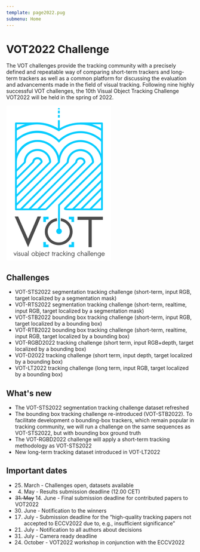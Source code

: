 ```yaml
---
template: page2022.pug
submenu: Home
---
```


# VOT2022 Challenge

The VOT challenges provide the tracking community with a precisely defined and repeatable way of comparing short-term trackers and long-term trackers as well as a common platform for discussing the evaluation and advancements made in the field of visual tracking. Following nine highly successful VOT challenges, the 10th Visual Object Tracking Challenge VOT2022 will be held in the spring of 2022.

<img class="logo float-right frame" src="../img/vot2022_logo_website_large.png" alt="VOT2022"  />

## Challenges

 * VOT-STS2022 segmentation tracking challenge (short-term, input RGB, target localized by a segmentation mask)
 * VOT-RTS2022 segmentation tracking challenge (short-term, realtime, input RGB, target localized by a segmentation mask)
 * VOT-STB2022 bounding box tracking challenge (short-term, input RGB, target localized by a bounding box)
 * VOT-RTB2022 bounding box tracking challenge (short-term, realtime, input RGB, target localized by a bounding box)
 * VOT-RGBD2022 tracking challenge (short term, input RGB+depth, target localized by a bounding box)
 * VOT-D2022 tracking challenge (short term, input depth, target localized by a bounding box)
 * VOT-LT2022 tracking challenge (long term, input RGB, target localized by a bounding box)
 
## What's new
 * The VOT-STS2022 segmentation tracking challenge dataset refreshed
 * The bounding box tracking challenge re-introduced (VOT-STB2022). To facilitate development o bounding-box trackers, which remain popular in tracking community, we will run a challenge on the same sequences as VOT-STS2022, but with bounding box ground truth
 * The VOT-RGBD2022 challenge will apply a short-term tracking methodology as VOT-STS2022
 * New long-term tracking dataset introduced in VOT-LT2022
 
## Important dates
 * 25. March - Challenges open, datasets available
 * 4. May - Results submission deadline (12.00 CET)
 * ~~31. May~~ 14. June - Final submission deadline for contributed papers to VOT2022
 * 30. June - Notification to the winners
 * 17. July - Submission deadline for the “high-quality tracking papers not accepted to ECCV2022 due to, e.g., insufficient significance”
 * 21. July - Notification to all authors about decisions
 * 31. July - Camera ready deadline
 * 24. October - VOT2022 workshop in conjunction with the ECCV2022

